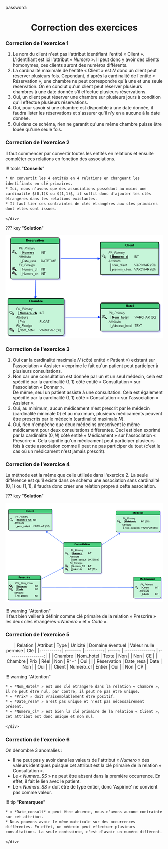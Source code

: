 password:

# <center><div class = "titre3"> Correction des exercices </div></center>

### <div class = "encadré18" markdown="1"> __Correction de l'exercice 1__ </div>
<div class="list1_1" markdown="1">

1. Le nom du client n'est pas l'attribut identifiant l'entité « Client ».
L'identifiant est ici l'attribut « *Numero* ». Il peut donc y avoir des clients homonymes, ces clients auront des numéros différents.
2. La cardinalité maximale de l'entité « Client » est $N$ donc un client peut réserver plusieurs fois.
Cependant, d'après la cardinalité de l'entité « Réservation », une chambre ne peut correspondre qu'à une et une seule réservation. On en conclut qu'un client peut réserver plusieurs chambres à une date donnée s'il effectue plusieurs réservations.
3. Oui, un client peut réserver une chambre sur plusieurs jours à condition qu'il effectue plusieurs réservations.
4. Oui, pour savoir si une chambre est disponible à une date donnée, il faudra lister les réservations et s'assurer qu'il n'y en a aucune à la date donnée.
5. Oui dans ce schéma, rien ne garantit qu'une même chambre puisse être louée qu'une seule fois.

</div>

### <div class = "encadré18" markdown="1"> __Correction de l'exercice 2__ </div>
Il faut commencer par convertir toutes les entités en relations et ensuite compléter ces relations en fonction des associations.

!!! tools "__Conseils__"
	<div class = "couleur_puce6" markdown="1">
	
	* On convertit les 4 entités en 4 relations en changeant les identifiants en clé primaires.
	* Ici, nous n'avons que des associations possédant au moins une cardinalité $(0,1)$ ou $(1,1)$, il suffit donc d'ajouter les clés étrangères dans les relations existantes.
	* Il faut lier ces contraintes de clés étrangères aux clés primaires dont elles sont issues. 

	</div>

??? key "__Solution__"
	<center markdown="1">
	![Hotel MLD](Images/Hotel_MLD.png)
	</center>

### <div class = "encadré18" markdown="1"> __Correction de l'exercice 3__ </div>
<div class="list1_1" markdown="1">

1. Oui car la cardinalité maximale $N$ (côté entité « Patient ») existant sur l'association « Assister » exprime le fait qu'un patient peut participer à plusieurs consultations.
2. Non car une consultation est donnée par un et un seul médecin, cela est spécifié par la cardinalité $(1,1)$ côté entité « Consultation » sur l'association « Donner ».  
De même, seul un patient assiste à une consultation. Cela est également spécifié par la cardinalité $(1,1)$ côté « Consultation » sur l'association « Assister ».
3. Oui, au minimum, aucun médicament n'est prescrit par le médecin (cardinalité minimale $0$) et au maximum, plusieurs médicaments peuvent être prescrits par le médecin (cardinalité maximale $N$).
4. Oui, rien n'empêche que deux médecins prescrivent le même médicament pour deux consultations différentes. Ceci est bien exprimé par la cardinalité $(0,N)$ côté entité « Médicament » sur l'association « Prescrire ». Cela signifie qu'un médicament peut participer plusieurs fois à cette association comme il peut ne pas participer du tout (c'est le cas où un médicament n'est jamais prescrit).

</div>

### <div class = "encadré18" markdown="1"> __Correction de l'exercice 4__ </div>
La méthode est la même que celle utilisée dans l'exercice 2. La seule différence est qu'il existe dans ce schéma une association sans cardinalité $(0,1)$ ou $(1,1)$, il faudra donc créer une relation propre à cette association.

??? key "__Solution__"
	<center markdown="1">
	![Medecins MLD](Images/Medecins_MLD.png)
	</center>

!!! warning "Attention"  
	Il faut bien veiller à définir comme clé primaire de la relation « Prescrire » les deux clés étrangères « *Numero* » et « *Code* ».

### <div class = "encadré18" markdown="1"> __Correction de l'exercice 5__ </div>
<center markdown="1">

| Relation    | Attribut  | Type       | Unicité | Domaine éventuel | Valeur nulle permise | Clé |
| :---------: | :-------: | :--------: | :-----: | :--------------: | :-----------------:  |     |
| Chambre     | Nom_hotel |    Texte   |  Non    |				    |			Non		   |  CE |
| Chambre     | Prix      |      Réel  |    Non  |		R^+^     	|		Oui			   |     |
| Réservation | Date_resa |     Date   |  Non    |				    |			Oui		   |     |
| Client      | Numero_cl    |    Entier  |    Oui  |			        |				Non	   |  CP |

</center>

!!! warning "Attention"
	<div class = "couleur_puce7" markdown="1">
	
	* « *Nom_Hotel* » est une clé étrangère dans la relation « Chambre », il ne peut être nul, par contre, il peut ne pas être unique.
	* « *Prix* » doit vraisemblablement être positif.
	* « *Date_resa* » n'est pas unique et n'est pas nécessairement présent.
	* « *Numero_cl* » est bien la clé primaire de la relation « Client », cet attribut est donc unique et non nul.

	</div>

### <div class = "encadré18" markdown="1"> __Correction de l'exercice 6__ </div>

On dénombre 3 anomalies :
<div class = "couleur_puce5_rouge" markdown="1">

* Il ne peut pas y avoir dans les valeurs de l'attribut « *Numero* » des valeurs identiques puisque cet attribut est la clé primaire de la relation « Consultation ».
* Le « *Numero_SS* » ne peut être absent dans la première occurrence. En effet, il fait le lien avec le patient.
* Le « *Numero_SS* » doit être de type entier, donc 'Aspirine' ne convient pas comme valeur.

</div>

!!! tip "__Remarques__"
	<div class = "couleur_puce4" markdown="1">
	
	* « *Date_consult* » peut être absente, nous n'avons aucune contrainte sur cet attribut.
	* Nous pouvons avoir le même matricule sur des occurrences différentes. En effet, un médecin peut effectuer plusieurs consultations. La seule contrainte, c'est d'avoir un numéro différent.

	</div>

